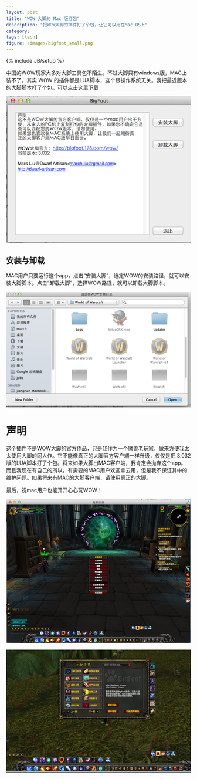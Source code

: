 ```yaml
---
layout: post
title: "WOW 大脚的 Mac 版打包"
description: "把WOW大脚的插件打了个包，让它可以用在Mac OS上"
category: 
tags: [tech]
figure: /images/bigfoot_small.png
---
```

{% include JB/setup %}

中国的WOW玩家大多对大脚工具包不陌生。不过大脚只有windows版，MAC上装不了。其实 WOW 的插件都是LUA脚本，这个跟操作系统无关。我把最近版本的大脚脚本打了个包。可以点击这里<a href="/static/BigFoot.zip">下载</a>

![BigFoot](/images/bigfoot.png)

## 安装与卸载

MAC用户只要运行这个app，点击“安装大脚”，选定WOW的安装路径，就可以安装大脚脚本。点击“卸载大脚”，选择WOW路径，就可以卸载大脚脚本。

![Install BigFoot](/images/bigfoot_install.png)

# 声明

这个插件不是WOW大脚的官方作品，只是我作为一个魔兽老玩家，做来方便我太太使用大脚的同人作。它不能像真正的大脚官方客户端一样升级，仅仅是把 3.032 版的LUA脚本打了个包。将来如果大脚出MAC客户端，我肯定会抛弃这个app。而且我现在有自己的所以，有需要的MAC用户欢迎拿去用，但是我不保证其中的维护问题。如果将来有MAC的大脚客户端，请使用真正的大脚。

最后，祝mac用户也能开开心心玩WOW！

![WOW BigFoot](/images/wow_bf1.png)

![WOW BigFoot](/images/wow_bf2.png)
